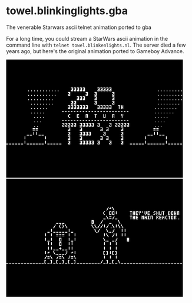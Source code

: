 # towel.blinkinglights.gba
The venerable Starwars ascii telnet animation ported to gba

For a long time, you could stream a StarWars ascii animation in the command line with `telnet towel.blinkenlights.nl`. The server died a few years ago, but here's the original animation ported to Gameboy Advance.

<img src="scrn0.png"></img>
<img src="scrn1.png"></img>
